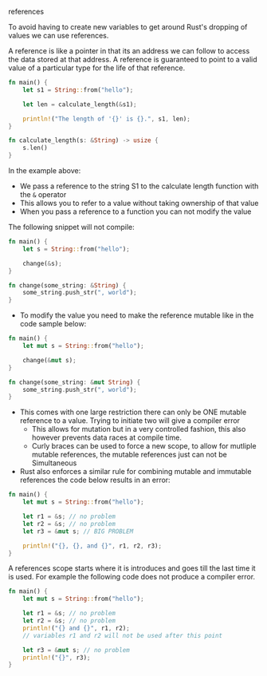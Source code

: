 references 

To avoid having to create new variables to get around Rust's dropping of values we can use references.

A reference is like a pointer in that its an address we can follow to access the data stored at that address. A reference is guaranteed to point to a valid value of a particular type for the life of that reference.

```rust
fn main() {
    let s1 = String::from("hello");

    let len = calculate_length(&s1);

    println!("The length of '{}' is {}.", s1, len);
}

fn calculate_length(s: &String) -> usize {
    s.len()
}
```

In the example above:
- We pass a reference to the string S1 to the calculate length function with the `&` operator
- This allows you to refer to a value without taking ownership of that value
- When you pass a reference to a function you can not modify the value

The following snippet will not compile:
```rust
fn main() {
    let s = String::from("hello");

    change(&s);
}

fn change(some_string: &String) {
    some_string.push_str(", world");
}
```

- To modify the value you need to make the reference mutable like in the code sample below:

```rust
fn main() {
    let mut s = String::from("hello");

    change(&mut s);
}

fn change(some_string: &mut String) {
    some_string.push_str(", world");
}
```

- This comes with one large restriction there can only be ONE mutable reference to a value. Trying to initiate two will give a compiler error
	- This allows for mutation but in a very controlled fashion, this also however prevents data races at compile time.
	- Curly braces can be used to force a new scope, to allow for mutliple mutable references, the mutable references just can not be Simultaneous
- Rust also  enforces a similar rule for combining mutable and immutable references the code below results in an error:
```rust
fn main() {
    let mut s = String::from("hello");

    let r1 = &s; // no problem
    let r2 = &s; // no problem
    let r3 = &mut s; // BIG PROBLEM

    println!("{}, {}, and {}", r1, r2, r3);
}
```

A references scope starts where it is introduces and goes till the last time it is used. For example the following code does not produce a compiler error.

```rust
fn main() {
    let mut s = String::from("hello");

    let r1 = &s; // no problem
    let r2 = &s; // no problem
    println!("{} and {}", r1, r2);
    // variables r1 and r2 will not be used after this point

    let r3 = &mut s; // no problem
    println!("{}", r3);
}

```